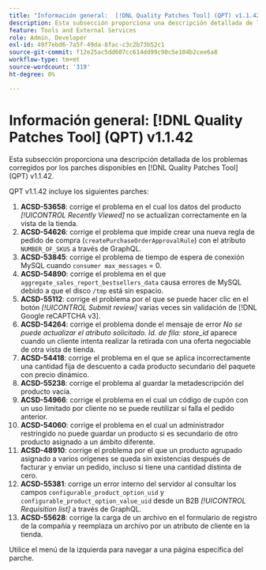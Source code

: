 ```yaml
---
title: "Información general:  [!DNL Quality Patches Tool] (QPT) v1.1.42"
description: Esta subsección proporciona una descripción detallada de los problemas corregidos por los parches disponibles en  [!DNL Quality Patches Tool] (QPT) v1.1.42.
feature: Tools and External Services
role: Admin, Developer
exl-id: 49f7ebd6-7a5f-49da-8fac-c3c2b73b52c1
source-git-commit: f12e25ac5dd607cc614dd99c90c5e104b2cee6a8
workflow-type: tm+mt
source-wordcount: '319'
ht-degree: 0%

---
```


# Información general: [!DNL Quality Patches Tool] (QPT) v1.1.42

Esta subsección proporciona una descripción detallada de los problemas corregidos por los parches disponibles en [!DNL Quality Patches Tool] (QPT) v1.1.42.

QPT v1.1.42 incluye los siguientes parches:

1. **ACSD-53658**: corrige el problema en el cual los datos del producto *[!UICONTROL Recently Viewed]* no se actualizan correctamente en la vista de la tienda.
1. **ACSD-54626**: corrige el problema que impide crear una nueva regla de pedido de compra (`createPurchaseOrderApprovalRule`) con el atributo `NUMBER_OF_SKUS` a través de GraphQL.
1. **ACSD-53845**: corrige el problema de tiempo de espera de conexión MySQL cuando `consumer max_messages` = 0.
1. **ACSD-54890**: corrige el problema en el que `aggregate_sales_report_bestsellers_data` causa errores de MySQL debido a que el disco `/tmp` está sin espacio.
1. **ACSD-55112**: corrige el problema por el que se puede hacer clic en el botón *[!UICONTROL Submit review]* varias veces sin validación de [!DNL Google reCAPTCHA v3].
1. **ACSD-54264**: corrige el problema donde el mensaje de error *No se puede actualizar el atributo solicitado. Id. de fila: store_id* aparece cuando un cliente intenta realizar la retirada con una oferta negociable de otra vista de tienda.
1. **ACSD-54418**: corrige el problema en el que se aplica incorrectamente una cantidad fija de descuento a cada producto secundario del paquete con precio dinámico.
1. **ACSD-55238**: corrige el problema al guardar la metadescripción del producto vacía.
1. **ACSD-54966**: corrige el problema en el cual un código de cupón con un uso limitado por cliente no se puede reutilizar si falla el pedido anterior.
1. **ACSD-54060**: corrige el problema en el cual un administrador restringido no puede guardar un producto si es secundario de otro producto asignado a un ámbito diferente.
1. **ACSD-48910**: corrige el problema por el que un producto agrupado asignado a varios orígenes se queda sin existencias después de facturar y enviar un pedido, incluso si tiene una cantidad distinta de cero.
1. **ACSD-55381**: corrige un error interno del servidor al consultar los campos `configurable_product_option_uid` y `configurable_product_option_value_uid` desde un B2B *[!UICONTROL Requisition list]* a través de GraphQL.
1. **ACSD-55628**: corrige la carga de un archivo en el formulario de registro de la compañía y reemplaza un archivo por un atributo de cliente en la tienda.

Utilice el menú de la izquierda para navegar a una página específica del parche.
